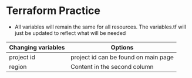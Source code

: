 # Terraform Practice

* All variables will remain the same for all resources. The variables.tf will just be updated to reflect what will be needed


Changing variables    | Options
----------------------| -------------
project id | project id can be found on main page
region | Content in the second column

